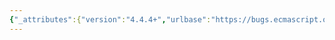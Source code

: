 ```yaml
---
{"_attributes":{"version":"4.4.4+","urlbase":"https://bugs.ecmascript.org/","maintainer":"dherman@mozilla.com"},"bug":{"bug_id":4472,"creation_ts":"2015-08-21 11:11:00 -0700","short_desc":"9.4.6 Module Namespace Exotic Objects: Add writable=true","delta_ts":"2015-10-26 11:44:57 -0700","product":"ECMA-262 Edition 6","component":"technical issues","version":"unspecified","rep_platform":"All","op_sys":"All","bug_status":"RESOLVED","resolution":"FIXED","priority":"Normal","bug_severity":"normal","everconfirmed":true,"reporter":{"uid":"andrebargull","name":"André Bargull"},"assigned_to":{"uid":"allen","name":"Allen Wirfs-Brock"},"cc":"brterlso","long_desc":[{"commentid":14632,"comment_count":0,"who":{"uid":"andrebargull","name":"André Bargull"},"bug_when":"2015-08-21 11:11:27 -0700","thetext":"9.4.6 Module Namespace Exotic Objects, 1st paragraph\n\n\"Each such property has the attributes {[[Configurable]]: false, [[Enumerable]]:\ntrue}.\" \n\nAdd [[Writable]]: true."},{"commentid":14862,"comment_count":1,"who":{"uid":"brterlso","name":"Brian Terlson"},"bug_when":"2015-10-26 11:44:57 -0700","thetext":"Fixed in ES2016 Draft."}]}}
---
```

